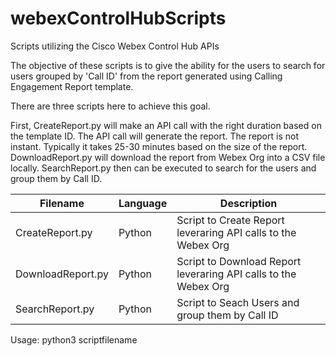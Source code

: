 # webexControlHubScripts
Scripts utilizing the Cisco Webex Control Hub APIs

The objective of these scripts is to give the ability for the users to search for users grouped by 'Call ID' from the report generated using Calling Engagement Report template.

There are three scripts here to achieve this goal. 

First, CreateReport.py will make an API call with the right duration based on the template ID. The API call will generate the report. The report is not instant. Typically it takes 25-30 minutes based on the size of the report. DownloadReport.py will download the report from Webex Org into a CSV file locally. SearchReport.py then can be executed to search for the users and group them by Call ID.

Filename | Language | Description
--- | --- | ---
CreateReport.py | Python | Script to Create Report leveraring API calls to the Webex Org
DownloadReport.py | Python | Script to Download Report leveraring API calls to the Webex Org
SearchReport.py | Python | Script to Seach Users and group them by Call ID

Usage: python3 scriptfilename
